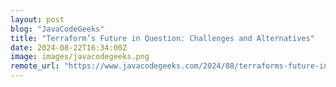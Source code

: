 ```yaml
---
layout: post
blog: "JavaCodeGeeks"
title: "Terraform’s Future in Question: Challenges and Alternatives"
date: 2024-08-22T16:34:00Z
image: images/javacodegeeks.png
remote_url: "https://www.javacodegeeks.com/2024/08/terraforms-future-in-question-challenges-and-alternatives.html"
---
```

